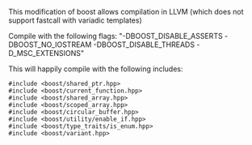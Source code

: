 This modification of boost allows compilation in LLVM (which does not support fastcall with variadic templates)

Compile with the following flags: "-DBOOST_DISABLE_ASSERTS -DBOOST_NO_IOSTREAM -DBOOST_DISABLE_THREADS -D_MSC_EXTENSIONS"

This will happily compile with the following includes:

    #include <boost/shared_ptr.hpp>
    #include <boost/current_function.hpp>
    #include <boost/shared_array.hpp>
    #include <boost/scoped_array.hpp>
    #include <boost/circular_buffer.hpp>
    #include <boost/utility/enable_if.hpp>
    #include <boost/type_traits/is_enum.hpp>
    #include <boost/variant.hpp>
